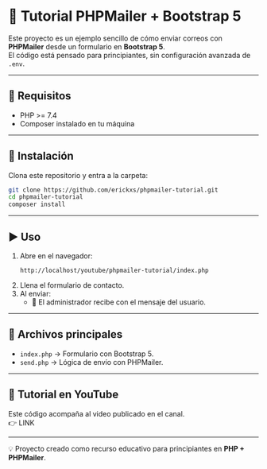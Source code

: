 # 📧 Tutorial PHPMailer + Bootstrap 5

Este proyecto es un ejemplo sencillo de cómo enviar correos con **PHPMailer** desde un formulario en **Bootstrap 5**.  
El código está pensado para principiantes, sin configuración avanzada de `.env`.

---

## 🚀 Requisitos

- PHP >= 7.4
- Composer instalado en tu máquina

---

## 🔧 Instalación

Clona este repositorio y entra a la carpeta:

```bash
git clone https://github.com/erickxs/phpmailer-tutorial.git
cd phpmailer-tutorial
composer install
```

---

## ▶️ Uso

1. Abre en el navegador:
   ```
   http://localhost/youtube/phpmailer-tutorial/index.php
   ```
2. Llena el formulario de contacto.
3. Al enviar:
   - 📨 El administrador recibe con el mensaje del usuario.

---

## 📂 Archivos principales

- `index.php` → Formulario con Bootstrap 5.
- `send.php` → Lógica de envío con PHPMailer.

---

## 🎥 Tutorial en YouTube

Este código acompaña al video publicado en el canal.  
👉 LINK

---

💡 Proyecto creado como recurso educativo para principiantes en **PHP + PHPMailer**.
